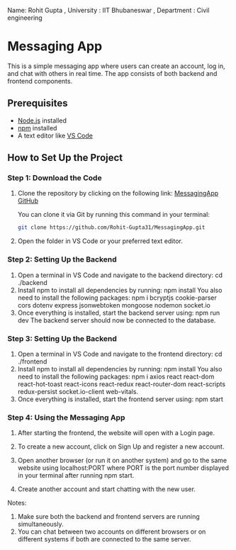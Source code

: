 Name: Rohit Gupta ,
University : IIT Bhubaneswar ,
Department : Civil engineering 

# Messaging App

This is a simple messaging app where users can create an account, log in, and chat with others in real time. The app consists of both backend and frontend components.

## Prerequisites

- [Node.js](https://nodejs.org/) installed
- [npm](https://www.npmjs.com/) installed
- A text editor like [VS Code](https://code.visualstudio.com/)

## How to Set Up the Project

### Step 1: Download the Code

1. Clone the repository by clicking on the following link:
   [MessagingApp GitHub](https://github.com/Rohit-Gupta31/MessagingApp/tree/main)
   
   You can clone it via Git by running this command in your terminal:
   ```bash
   git clone https://github.com/Rohit-Gupta31/MessagingApp.git
2. Open the folder in VS Code or your preferred text editor.

### Step 2: Setting Up the Backend
1. Open a terminal in VS Code and navigate to the backend directory:
   cd ./backend
2. Install npm to install all dependencies by running:
   npm install
   You also need to install the following packages:
   npm i bcryptjs cookie-parser cors dotenv express jsonwebtoken mongoose nodemon socket.io
3. Once everything is installed, start the backend server using:
   npm run dev
The backend server should now be connected to the database.

### Step 3: Setting Up the Backend
1. Open a terminal in VS Code and navigate to the frontend directory:
   cd ./frontend
2. Install npm to install all dependencies by running:
   npm install
   You also need to install the following packages:
   npm i axios react react-dom react-hot-toast react-icons react-redux react-router-dom react-scripts redux-persist socket.io-client web-vitals.
3. Once everything is installed, start the frontend server using:
   npm start


### Step 4: Using the Messaging App
1. After starting the frontend, the website will open with a Login page.

2. To create a new account, click on Sign Up and register a new account.

3. Open another browser (or run it on another system) and go to the same website using localhost:PORT where PORT is the port number displayed in your terminal after running npm start.

4. Create another account and start chatting with the new user.

Notes:
1. Make sure both the backend and frontend servers are running simultaneously.
2. You can chat between two accounts on different browsers or on different systems if both are connected to the same server.
